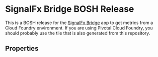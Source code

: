 # SignalFx Bridge BOSH Release

This is a BOSH release for the [SignalFx
Bridge](https://github.com/signalfx/signalfx-cloudfoundry-bridge) app to get metrics from a
Cloud Foundry environment.  If you are using Pivotal Cloud Foundry, you should
probably use the tile that is also generated from this repository.


## Properties

